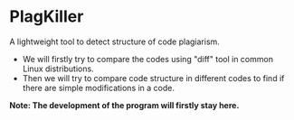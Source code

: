 # PlagKiller
A lightweight tool to detect structure of code plagiarism. 
* We will firstly try to compare the codes using "diff" tool in common Linux distributions. 
* Then we will try to compare code structure in different codes to find if there are simple modifications in a code. 

**Note: The development of the program will firstly stay here.**
